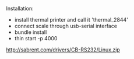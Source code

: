 
Installation:
- install thermal printer and call it 'thermal_2844'
- connect scale through usb-serial interface
- bundle install
- thin start -p 4000

http://sabrent.com/drivers/CB-RS232/Linux.zip

